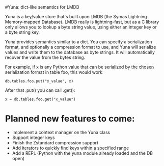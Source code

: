 #Yuna: dict-like semantics for LMDB

Yuna is a key/value store that's built upon LMDB (the Symas Lightning
Memory-mapped Database).  LMDB really is lightning-fast, but as a C
library only allows you to lookup a byte string value, using either
an integer key or a byte string key.

Yuna provides semantics similar to a dict.  You can specify a serialization
format, and optionally a compression format to use, and Yuna will serialize
values and write them to the database as byte strings.  It will
automatically recover the value from the bytes string.

For example, if x is any Python value that can be serialized by the chosen
serialization format in table foo, this would work:

`db.tables.foo.put("x_value", x)`

After that .put() you can call .get():

`x = db.tables.foo.get("x_value")`


# Planned new features to come:

* Implement a context manager on the Yuna class
* Support integer keys
* Finish the Zstandard compression support
* Add iterators to quickly find keys within a specified range
* Add a REPL (Python with the yuna module already loaded and the DB open)
